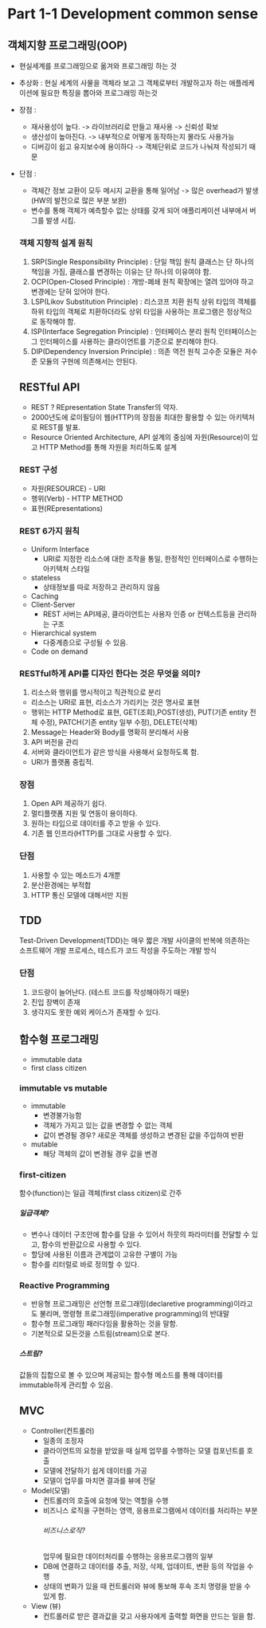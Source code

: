 # Part 1-1 Development common sense

##  객체지향 프로그래밍(OOP)
- 현실세계를 프로그래밍으로 옮겨와 프로그래밍 하는 것
- 추상화 : 현실 세계의 사물을 객체라 보고 그 객체로부터 개발하고자 하는 애플레케이션에 필요한 특징을 뽑아와 프로그래밍 하는것
- 장점 :
  - 재사용성이 높다. -> 라이브러리로 만들고 재사용 -> 신뢰성 확보
  - 생산성이 높아진다. -> 내부적으로 어떻게 동작하는지 몰라도 사용가능
  - 디버깅이 쉽고 유지보수에 용이하다 -> 객체단위로 코드가 나눠져 작성되기 때문
- 단점 :
  - 객체간 정보 교환이 모두 메시지 교환을 통해 일어남 -> 많은 overhead가 발생(HW의 발전으로 많은 부분 보완)
  - 변수를 통해 객체가 예측할수 없는 상태를 갖게 되어 애플리케이션 내부에서 버그를 발생 시킴.

  ### 객체 지향적 설계 원칙
  1. SRP(Single Responsibility Principle) : 단일 책임 원칙
    클래스는 단 하나의 책임을 가짐, 클래스를 변경하는 이유는 단 하나의 이유여야 함.
  2. OCP(Open-Closed Principle) : 개방-폐쇄 원칙
    확장에는 열려 있어야 하고 변경에는 닫혀 있어야 한다.
  3. LSP(Likov Substitution Principle) : 리스코프 치환 원칙
    상위 타입의 객체를 하위 타입의 객체로 치환하더라도 상위 타입을 사용하는 프로그램은 정상적으로 동작해야 함.
  4. ISP(Interface Segregation Principle) : 인터페이스 분리 원칙
     인터페이스는 그 인터페이스를 사용하는 클라이언트를 기준으로 분리해야 한다.
  5. DIP(Dependency Inversion Principle) : 의존 역전 원칙
    고수준 모듈은 저수준 모듈의 구현에 의존해서는 안된다.


  ##  RESTful API
  - REST ? REpresentation State Transfer의 약자.
  - 2000년도에 로이필딩이 웹(HTTP)의 장점을 최대한 활용할 수 있는 아키텍처로 REST를 발표.
  - Resource Oriented Architecture, API 설계의 중심에 자원(Resource)이 있고 HTTP Method를 통해 자원을 처리하도록 설계

  ### REST 구성
  - 자원(RESOURCE) - URI
  - 행위(Verb) - HTTP METHOD
  - 표현(REpresentations)

  ### REST 6가지 원칙
  - Uniform Interface
    - URI로 지정한 리소스에 대한 조작을 통일, 한정적인 인터페이스로 수행하는 아키텍처 스타일
  - stateless
    - 상태정보를 따로 저장하고 관리하지 않음
  - Caching
  - Client-Server
    - REST 서버는 API제공, 클라이언트는 사용자 인증 or 컨텍스트등을 관리하는 구조
  - Hierarchical system
    - 다중계층으로 구성될 수 있음.
  - Code on demand

  ### RESTful하게 API를 디자인 한다는 것은 무엇을 의미?
  1. 리소스와 행위를 명시적이고 직관적으로 분리
  - 리소스는 URI로 표현, 리소스가 가리키는 것은 명사로 표현
  - 행위는 HTTP Method로 표현, GET(조회),POST(생성), PUT(기존 entity 전체 수정), PATCH(기존 entity 일부 수정), DELETE(삭제)
  2. Message는 Header와 Body를 명확히 분리해서 사용
  3. API 버전을 관리
  4. 서버와 클라이언트가 같은 방식을 사용해서 요청하도록 함.
  - URI가 플랫폼 중립적.

  ### 장점
  1. Open API 제공하기 쉽다.
  2. 멀티플랫폼 지원 및 연동이 용이하다.
  3. 원하는 타입으로 데이터를 주고 받을 수 있다.
  4. 기존 웹 인프라(HTTP)를 그대로 사용할 수 있다.

  ### 단점
  1. 사용할 수 있는 메소드가 4개뿐
  2. 분산환경에는 부적합
  3. HTTP 통신 모델에 대해서만 지원

  ## TDD
  Test-Driven Development(TDD)는 매우 짧은 개발 사이클의 반복에 의존하는 소프트웨어 개발 프로세스, 테스트가 코드 작성을 주도하는 개발 방식

  ### 단점
  1. 코드량이 늘어난다. (테스트 코드를 작성해야하기 때문)
  2. 진입 장벽이 존재
  3. 생각지도 못한 예외 케이스가 존재할 수 있다.

  ## 함수형 프로그래밍
  - immutable data
  - first class citizen

  ### immutable vs mutable
  - immutable
    - 변경불가능함
    - 객체가 가지고 있는 값을 변경할 수 없는 객체
    - 값이 변경될 경우? 새로운 객체를 생성하고 변경된 값을 주입하여 반환
  - mutable
    - 해당 객체의 값이 변경될 경우 값을 변경

  ### first-citizen
  함수(function)는 일급 객체(first class citizen)로 간주
  ##### 일급객체?
  - 변수나 데이터 구조안에 함수를 담을 수 있어서 하뭇의 파라미터를 전달할 수 있고, 함수의 반환값으로 사용할 수 있다.
  - 할당에 사용된 이름과 관계없이 고유한 구별이 가능
  - 함수를 리터럴로 바로 정의할 수 있다.

  ### Reactive Programming
  - 반응형 프로그래밍은 선언형 프로그래밍(declaretive programming)이라고도 불리며, 명령형 프로그래밍(imperative programming)의 반대말
  - 함수형 프로그래밍 패러다임을 활용하는 것을 말함.
  - 기본적으로 모든것을 스트림(stream)으로 본다.
  ##### 스트림?
  값들의 집합으로 볼 수 있으며 제공되는 함수형 메소드를 통해 데이터를 immutable하게 관리할 수 있음.

  ## MVC
  - Controller(컨트롤러)
    - 일종의 조정자
    - 클라이언트의 요청을 받았을 때 실제 업무를 수행하는 모델 컴포넌트를 호출
    - 모델에 전달하기 쉽게 데이터를 가공
    - 모델이 업무를 마치면 결과를 뷰에 전달
  - Model(모델)
    - 컨트롤러의 호출에 요청에 맞는 역할을 수행
    - 비즈니스 로직을 구현하는 영역, 응용프로그램에서 데이터를 처리하는 부분
      ###### 비즈니스로직?
      업무에 필요한 데이터처리를 수행하는 응용프로그램의 일부
    - DB에 연결하고 데이터를 추출, 저장, 삭제, 업데이트, 변환 등의 작업을 수행
    - 상태의 변화가 있을 때 컨트롤러와 뷰에 통보해 후속 조치 명령을 받을 수 있게 함.
  - View (뷰)
    - 컨트롤러로 받은 결과값을 갖고 사용자에게 출력할 화면을 만드는 일을 함.
